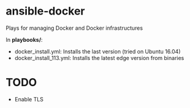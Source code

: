 # ansible-docker
Plays for managing Docker and Docker infrastructures

In **playbooks/**:
- docker\_install.yml: Installs the last version (tried on Ubuntu 16.04)
- docker\_install\_113.yml: Installs the latest edge version from binaries

TODO
====
- Enable TLS
